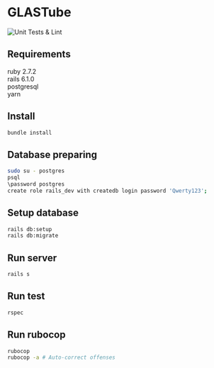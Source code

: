 # GLASTube


![Unit Tests & Lint](https://github.com/Hostile359/GLASTube_Ruby/workflows/Unit%20Tests%20&%20Lint/badge.svg)

## Requirements
  ruby 2.7.2<br>
  rails 6.1.0<br>
  postgresql<br>
  yarn<br>

## Install

```bash
bundle install
```

## Database preparing
```bash
sudo su - postgres
psql
\password postgres
create role rails_dev with createdb login password 'Qwerty123';
```

## Setup database
```bash
rails db:setup
rails db:migrate
```

## Run server
```bash
rails s
```

## Run test

```bash
rspec
```

## Run rubocop

```bash
rubocop
rubocop -a # Auto-correct offenses
```
